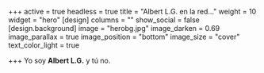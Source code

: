 +++
active = true
headless = true
title = "Albert L.G. en la red..."
weight = 10
widget = "hero"
[design]
columns = ""
show_social = false
[design.background]
image = "herobg.jpg"
image_darken = 0.69
image_parallax = true
image_position = "bottom"
image_size = "cover"
text_color_light = true

+++
Yo soy **Albert L.G.** y tú no.